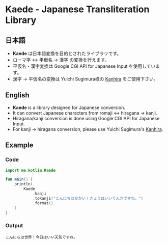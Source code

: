 # Kaede - Japanese Transliteration Library

## 日本語
* **Kaede** は日本語変換を目的とされたライブラリです。
* ローマ字 <-> 平仮名 -> 漢字 の変換を行えます。
* 平仮名・漢字変換は Google CGI API for Japanese Input を使用しています。
* 漢字 -> 平仮名の変換は Yuichi Sugimura様の [Kanhira](https://gitlab.com/ysugimura/kanhira) をご使用下さい。

## English
* **Kaede** is a library designed for Japanese conversion.
* It can convert Japanese characters from romaji <-> hiragana -> kanji.
* Hiragana/kanji conversion is done using Google CGI API for Japanese Input.
* For kanji -> hiragana conversion, please use Yuichi Sugimura's [Kanhira](https://gitlab.com/ysugimura/kanhira).

## Example
### Code
```kotlin
import me.kotlia.Kaede

fun main() {
    println(
        Kaede
            .kanji
            .toKanji("こんにちはせかい！きょうはいいてんきですね。")
            .format()
    )
}
```
### Output
```text
こんにちは世界！今日はいい天気ですね。
```